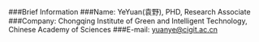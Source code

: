 ###Brief Information
###Name: YeYuan(袁野), PHD, Research Associate
###Company: Chongqing Institute of Green and Intelligent Technology, Chinese Academy of Sciences
###E-mail: yuanye@cigit.ac.cn
